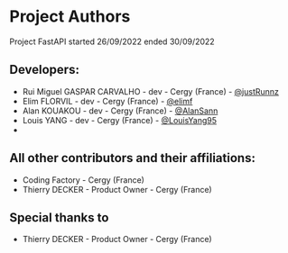Project Authors
===============
Project FastAPI started 26/09/2022
                ended 30/09/2022


## Developers:

* Rui Miguel GASPAR CARVALHO - dev - Cergy (France) - [@justRunnz](https://github.com/justRunnz)
* Elim FLORVIL - dev - Cergy (France) - [@elimf](https://github.com/elimf)
* Alan KOUAKOU - dev - Cergy (France)  - [@AlanSann](https://github.com/AlanSann)
* Louis YANG - dev - Cergy (France) - [@LouisYang95](https://github.com/LouisYang95)
* 





## All other contributors and their affiliations:

* Coding Factory - Cergy (France)
* Thierry DECKER - Product Owner - Cergy (France)

## Special thanks to
* Thierry DECKER - Product Owner - Cergy (France)
